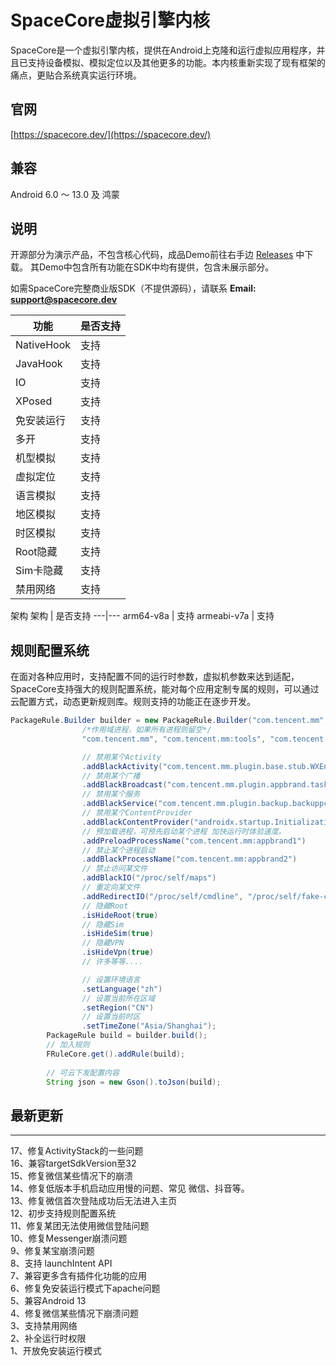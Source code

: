 ﻿
# SpaceCore虚拟引擎内核  
  
SpaceCore是一个虚拟引擎内核，提供在Android上克隆和运行虚拟应用程序，并且已支持设备模拟、模拟定位以及其他更多的功能。本内核重新实现了现有框架的痛点，更贴合系统真实运行环境。

## 官网
[https://spacecore.dev/](https://spacecore.dev/)

## 兼容
Android 6.0 ～ 13.0 及 鸿蒙

## 说明
开源部分为演示产品，不包含核心代码，成品Demo前往右手边 [Releases](https://github.com/FSpaceCore/SpaceCore/releases) 中下载。
其Demo中包含所有功能在SDK中均有提供，包含未展示部分。

如需SpaceCore完整商业版SDK（不提供源码），请联系 **Email: support@spacecore.dev**

功能 | 是否支持
---|---
NativeHook | 支持
JavaHook | 支持
IO | 支持
XPosed | 支持
免安装运行 | 支持
多开 | 支持
机型模拟 | 支持
虚拟定位 | 支持
语言模拟 | 支持
地区模拟 | 支持
时区模拟 | 支持
Root隐藏 | 支持
Sim卡隐藏 | 支持
禁用网络 | 支持

架构
架构 | 是否支持
---|---
arm64-v8a | 支持
armeabi-v7a | 支持

## 规则配置系统
在面对各种应用时，支持配置不同的运行时参数，虚拟机参数来达到适配，SpaceCore支持强大的规则配置系统，能对每个应用定制专属的规则，可以通过云配置方式，动态更新规则库。规则支持的功能正在逐步开发。

```java
PackageRule.Builder builder = new PackageRule.Builder("com.tencent.mm",
                /*作用域进程，如果所有进程则留空*/
                "com.tencent.mm", "com.tencent.mm:tools", "com.tencent.mm:appbrand1", "com.tencent.mm:appbrand2")

                // 禁用某个Activity
                .addBlackActivity("com.tencent.mm.plugin.base.stub.WXEntryActivity")
                // 禁用某个广播
                .addBlackBroadcast("com.tencent.mm.plugin.appbrand.task.AppBrandTaskPreloadReceiver")
                // 禁用某个服务
                .addBlackService("com.tencent.mm.plugin.backup.backuppcmodel.BackupPcService")
                // 禁用某个ContentProvider
                .addBlackContentProvider("androidx.startup.InitializationProvider")
                // 预加载进程，可预先启动某个进程 加快运行时体验速度。
                .addPreloadProcessName("com.tencent.mm:appbrand1")
                // 禁止某个进程启动
                .addBlackProcessName("com.tencent.mm:appbrand2")
                // 禁止访问某文件
                .addBlackIO("/proc/self/maps")
                // 重定向某文件
                .addRedirectIO("/proc/self/cmdline", "/proc/self/fake-cmdline")
                // 隐藏Root
                .isHideRoot(true)
                // 隐藏Sim
                .isHideSim(true)
                // 隐藏VPN
                .isHideVpn(true)
                // 许多等等....

                // 设置环境语言
                .setLanguage("zh")
                // 设置当前所在区域
                .setRegion("CN")
                // 设置当前时区
                .setTimeZone("Asia/Shanghai");
        PackageRule build = builder.build();
        // 加入规则
        FRuleCore.get().addRule(build);
        
        // 可云下发配置内容
        String json = new Gson().toJson(build);
```

## 最新更新
------
17、修复ActivityStack的一些问题<br/>
16、兼容targetSdkVersion至32<br/>
15、修复微信某些情况下的崩溃<br/>
14、修复低版本手机启动应用慢的问题、常见 微信、抖音等。<br/>
13、修复微信首次登陆成功后无法进入主页<br/>
12、初步支持规则配置系统<br/>
11、修复某团无法使用微信登陆问题<br/>
10、修复Messenger崩溃问题<br/>
9、修复某宝崩溃问题<br/>
8、支持 launchIntent API<br/>
7、兼容更多含有插件化功能的应用<br/>
6、修复免安装运行模式下apache问题<br/>
5、兼容Android 13<br/>
4、修复微信某些情况下崩溃问题<br/>
3、支持禁用网络<br/>
2、补全运行时权限<br/>
1、开放免安装运行模式<br/>
